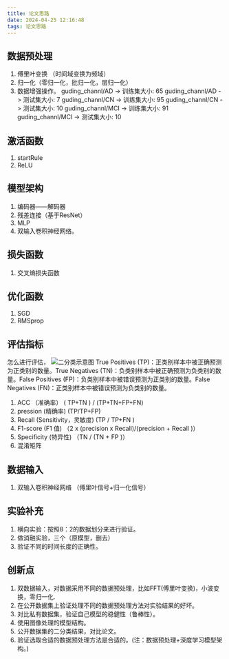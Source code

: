 ```yaml
---
title: 论文思路
date: 2024-04-25 12:16:48
tags: 论文思路
---
```


## 数据预处理
1. 傅里叶变换 （时间域变换为频域）
2. 归一化（零归一化，批归一化，层归一化）
3. 数据增强操作。
guding_channl/AD -> 训练集大小: 65
guding_channl/AD -> 测试集大小: 7
guding_channl/CN -> 训练集大小: 95
guding_channl/CN -> 测试集大小: 10
guding_channl/MCI -> 训练集大小: 91
guding_channl/MCI -> 测试集大小: 10

## 激活函数
1. startRule
2. ReLU

## 模型架构
1. 编码器——解码器
2. 残差连接（基于ResNet）
3. MLP
4. 双输入卷积神经网络。


## 损失函数
1. 交叉熵损失函数


## 优化函数
1. SGD
2. RMSprop

## 评估指标
怎么进行评估，
![二分类示意图](pic/predict.jpg)
True Positives (TP)：正类别样本中被正确预测为正类别的数量。True Negatives (TN)：负类别样本中被正确预测为负类别的数量。False Positives (FP)：负类别样本中被错误预测为正类别的数量。False Negatives (FN)：正类别样本中被错误预测为负类别的数量。
1. ACC （准确率） ( TP+TN )  / (TP+TN+FP+FN)
2. pression (精确率) (TP/TP+FP) 
3. Recall (Sensitivity，灵敏度) (TP / TP+FN )
4. F1-score (F1 值) （2 x (precision x Recall)/(precision + Recall )）
5. Specificity (特异性) （TN / (TN + FP )）
6. 混淆矩阵


## 数据输入
1. 双输入卷积神经网络 （傅里叶信号+归一化信号）


## 实验补充
1. 横向实验：按照8：2的数据划分来进行验证。
2. 做消融实验，三个（原模型，删去） 
3. 验证不同的时间长度的正确性。


## 创新点
1. 双数据输入，对数据采用不同的数据预处理，比如FFT(傅里叶变换)，小波变换，零归一化.
2. 在公开数据集上验证处理不同的数据预处理方法对实验结果的好坏。
3. 对比私有数据集，验证自己模型的稳健性（鲁棒性）。
4. 使用图像处理的模型结构。
5. 公开数据集的二分类结果，对比论文。
6. 验证选取合适的数据预处理方法是合适的。(注：数据预处理+深度学习模型架构。)

